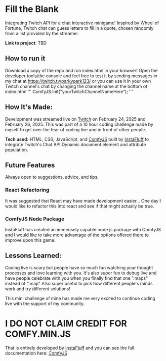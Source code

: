 # Fill the Blank
Integrating Twitch API for a chat interactive minigame! Inspired by Wheel of Fortune, Twitch chat can guess letters to fill in a quote, chosen randomly from a list provided by the streamer.

**Link to project:** TBD

## How to run it
Download a copy of the repo and run index.html in your browser!
Open the developer tools/the console and feel free to test it by sending messages in my chat at https://twitch.tv/parkypark123/
or you can use it in your own Twitch channel's chat by changing the channel name at the bottom of index.html
'''
ComfyJS.Init("yourTwitchChannelNameHere");
'''

## How It's Made:
Development was streamed live on [Twitch](https://twitch.tv/parkypark123/) on February 24, 2025 and February 26, 2025.
This was part of a 10 hour coding challenge made by myself to get over the fear of coding live and in front of other people.

**Tech used:** HTML, CSS, JavaScript, and [ComfyJS](https://github.com/instafluff/ComfyJS) built by [InstaFluff](https://github.com/instafluff) to integrate Twitch's Chat API
Dynamic document element and attribute population.

## Future Features
Always open to suggestions, advice, and tips.

### React Refactoring
It was suggested that React may have made development easier... One day I would like to refactor this into react and see if that might actually be true.

### ComfyJS Node Package
InstaFluff has created an immensely capable node.js package with ComfyJS and I would like to take more advantage of the options offered there to improve upon this game.

## Lessons Learned:
Coding live is scary but people have so much fun watching your thought processes and love learning with you.
It's also super fun to debug live and have people celebrate with you when you finally find that one ".maps" instead of ".map"
Also super useful to pick how different people's minds work and try different solutions!

This mini challenge of mine has made me very excited to continue coding live with the support of my community.

# I DO NOT CLAIM CREDIT FOR COMFY.MIN.JS
That is entirely developed by [InstaFluff](https://github.com/instafluff) and you can see the full documentation here: [ComfyJS](https://github.com/instafluff/ComfyJS)